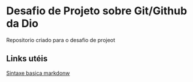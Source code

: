 #   Desafio de Projeto sobre Git/Github da Dio
Repositorio criado para o desafio de projeot

## Links utéis
[Sintaxe basica markdonw](https://www.markdownguide.org/getting-started/)
